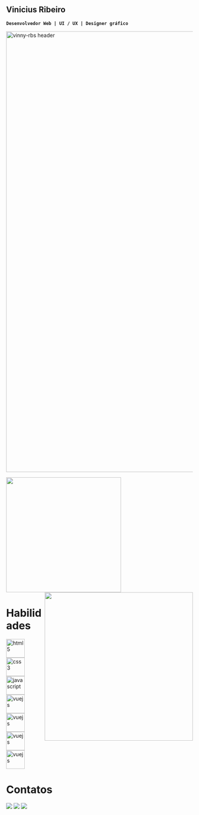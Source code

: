 ## Vinicius Ribeiro
**`Desenvolvedor Web | UI / UX | Designer gráfico`**

<img
  align="center"
  src="https://i.imgur.com/Iuk8Fzn.png"
  alt="vinny-rbs header"
  height="auto"
  width="1188"
/>

<div>
  <img heght="auto" width="310" src="https://github-readme-stats.vercel.app/api/top-langs/?username=vinny-rbs&layout=compact&langs_count=6&theme=dark">
  <img heght="auto" width="400" align="right" src="https://github-readme-stats.vercel.app/api?username=vinny-rbs&show_icons=true&theme=dark">
</div>

<h1 align="left">Habilidades</h1>

<div>
  <p align="left">
     <a href="https://www.w3schools.com/html/" target="_blank" style="margin-right: 8px;">
      <img
        src="https://i.imgur.com/EPlPtkS.png"
        alt="html5"
        width="50"
        height="50"
      />
    </a>
    <a href="https://www.w3schools.com/css/" target="_blank" style="margin-right: 8px;">
      <img
        src="https://i.imgur.com/Mugn41W.png"
        alt="css3"
        width="50"
        height="50"
      />
    </a>
      <a
      href="https://developer.mozilla.org/en-US/docs/Web/JavaScript"
      target="_blank" style="margin-right: 8px;"
    >
      <img
        src="https://i.imgur.com/AhPKvHu.png"
        alt="javascript"
        width="50"
        height="50"
      />
    </a>
      <a href="https://vuejs.org/" target="_blank" style="margin-right: 8px;">
      <img
        src="https://i.imgur.com/VmJ8f14.png"
        alt="vuejs"
        width="50"
        height="50"
      />
    </a>
      <a href="https://spring.io/projects/spring-boot" target="_blank" style="margin-right: 8px;">
      <img
        src="https://i.imgur.com/sTJWgzU.png"
        alt="vuejs"
        width="50"
        height="50"
      />
    </a>
      <a href="https://www.python.org" target="_blank" style="margin-right: 8px;">
      <img
        src="https://i.imgur.com/BKOQX1U.png"
        alt="vuejs"
        width="50"
        height="50"
      />
    </a>
      <a href="https://www.mysql.com" target="_blank" style="margin-right: 8px;">
      <img
        src="https://i.imgur.com/FucB5f4.png"
        alt="vuejs"
        width="50"
        height="50"
      />
    </a>
  </p>
</div>

 <h1>Contatos</h1>

<div> 
  <a href="https://www.instagram.com/vinny_rbs/" target="_blank"><img src="https://img.shields.io/badge/-Instagram-%23E4405F?style=for-the-badge&logo=instagram&logoColor=white" target="_blank"></a>
  <a href = "mailto:viniciusjunioribeiro05@gmail.com"><img src="https://img.shields.io/badge/-Gmail-%23333?style=for-the-badge&logo=gmail&logoColor=white" target="_blank"></a>
  <a href="https://www.linkedin.com/in/vinicius-rbs/" target="_blank"><img src="https://img.shields.io/badge/-LinkedIn-%230077B5?style=for-the-badge&logo=linkedin&logoColor=white" target="_blank"></a> 
</div>
